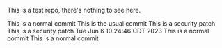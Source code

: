 This is a test repo, there's nothing to see here.

This is a normal commit
This is the usual commit
This is a security patch
This is a security patch Tue Jun  6 10:24:46 CDT 2023
This is a normal commit
This is a normal commit
